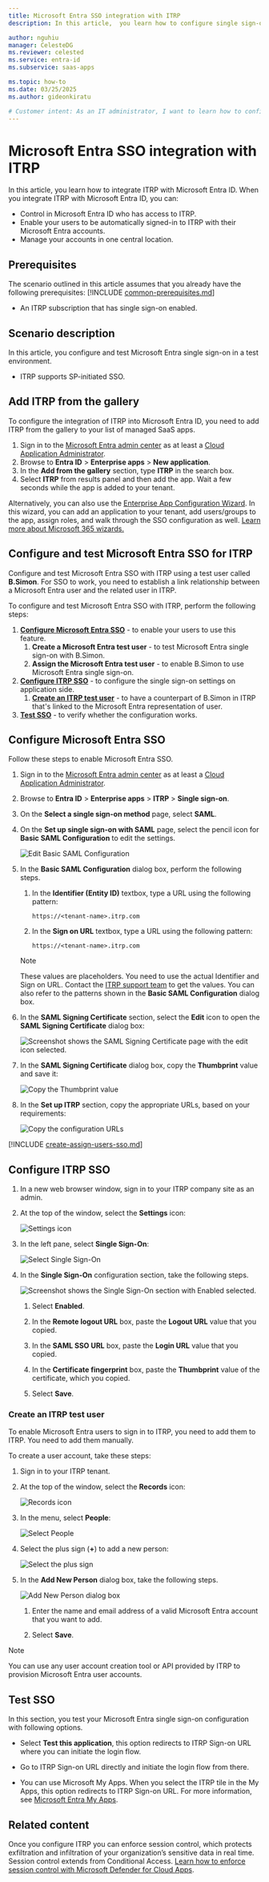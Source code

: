 ```yaml
---
title: Microsoft Entra SSO integration with ITRP
description: In this article,  you learn how to configure single sign-on between Microsoft Entra ID and ITRP.

author: nguhiu
manager: CelesteDG
ms.reviewer: celested
ms.service: entra-id
ms.subservice: saas-apps

ms.topic: how-to
ms.date: 03/25/2025
ms.author: gideonkiratu

# Customer intent: As an IT administrator, I want to learn how to configure single sign-on between Microsoft Entra ID and ITRP so that I can control who has access to ITRP, enable automatic sign-in with Microsoft Entra accounts, and manage my accounts in one central location.
---
```

# Microsoft Entra SSO integration with ITRP

In this article,  you learn how to integrate ITRP with Microsoft Entra ID. When you integrate ITRP with Microsoft Entra ID, you can:

* Control in Microsoft Entra ID who has access to ITRP.
* Enable your users to be automatically signed-in to ITRP with their Microsoft Entra accounts.
* Manage your accounts in one central location.

## Prerequisites
The scenario outlined in this article assumes that you already have the following prerequisites:
[!INCLUDE [common-prerequisites.md](~/identity/saas-apps/includes/common-prerequisites.md)]
* An ITRP subscription that has single sign-on enabled.

## Scenario description

In this article,  you configure and test Microsoft Entra single sign-on in a test environment.

* ITRP supports SP-initiated SSO.

## Add ITRP from the gallery

To configure the integration of ITRP into Microsoft Entra ID, you need to add ITRP from the gallery to your list of managed SaaS apps.

1. Sign in to the [Microsoft Entra admin center](https://entra.microsoft.com) as at least a [Cloud Application Administrator](~/identity/role-based-access-control/permissions-reference.md#cloud-application-administrator).
1. Browse to **Entra ID** > **Enterprise apps** > **New application**.
1. In the **Add from the gallery** section, type **ITRP** in the search box.
1. Select **ITRP** from results panel and then add the app. Wait a few seconds while the app is added to your tenant.

 Alternatively, you can also use the [Enterprise App Configuration Wizard](https://portal.office.com/AdminPortal/home?Q=Docs#/azureadappintegration). In this wizard, you can add an application to your tenant, add users/groups to the app, assign roles, and walk through the SSO configuration as well. [Learn more about Microsoft 365 wizards.](/microsoft-365/admin/misc/azure-ad-setup-guides)

<a name='configure-and-test-azure-ad-sso-for-itrp'></a>

## Configure and test Microsoft Entra SSO for ITRP

Configure and test Microsoft Entra SSO with ITRP using a test user called **B.Simon**. For SSO to work, you need to establish a link relationship between a Microsoft Entra user and the related user in ITRP.

To configure and test Microsoft Entra SSO with ITRP, perform the following steps:

1. **[Configure Microsoft Entra SSO](#configure-azure-ad-sso)** - to enable your users to use this feature.
    1. **Create a Microsoft Entra test user** - to test Microsoft Entra single sign-on with B.Simon.
    1. **Assign the Microsoft Entra test user** - to enable B.Simon to use Microsoft Entra single sign-on.
1. **[Configure ITRP SSO](#configure-itrp-sso)** - to configure the single sign-on settings on application side.
    1. **[Create an ITRP test user](#create-an-itrp-test-user)** - to have a counterpart of B.Simon in ITRP that's linked to the Microsoft Entra representation of user.
1. **[Test SSO](#test-sso)** - to verify whether the configuration works.

<a name='configure-azure-ad-sso'></a>

## Configure Microsoft Entra SSO

Follow these steps to enable Microsoft Entra SSO.

1. Sign in to the [Microsoft Entra admin center](https://entra.microsoft.com) as at least a [Cloud Application Administrator](~/identity/role-based-access-control/permissions-reference.md#cloud-application-administrator).
1. Browse to **Entra ID** > **Enterprise apps** > **ITRP** > **Single sign-on**.
1. On the **Select a single sign-on method** page, select **SAML**.
1. On the **Set up single sign-on with SAML** page, select the pencil icon for **Basic SAML Configuration** to edit the settings.

   ![Edit Basic SAML Configuration](common/edit-urls.png)

4. In the **Basic SAML Configuration** dialog box, perform the following steps.

    1. In the **Identifier (Entity ID)** textbox, type a URL using the following pattern:

       `https://<tenant-name>.itrp.com`

    1. In the **Sign on URL** textbox, type a URL using the following pattern:
    
       `https://<tenant-name>.itrp.com`   

	> [!NOTE]
	> These values are placeholders. You need to use the actual Identifier and Sign on URL. Contact the [ITRP support team](https://www.4me.com/support/) to get the values. You can also refer to the patterns shown in the **Basic SAML Configuration** dialog box.

5. In the **SAML Signing Certificate** section, select the **Edit** icon to open the **SAML Signing Certificate** dialog box:

	![Screenshot shows the SAML Signing Certificate page with the edit icon selected.](common/edit-certificate.png)

6. In the **SAML Signing Certificate** dialog box, copy the **Thumbprint** value and save it:

    ![Copy the Thumbprint value](common/copy-thumbprint.png)

7. In the **Set up ITRP** section, copy the appropriate URLs, based on your requirements:

	![Copy the configuration URLs](common/copy-configuration-urls.png)

<a name='create-an-azure-ad-test-user'></a>

[!INCLUDE [create-assign-users-sso.md](~/identity/saas-apps/includes/create-assign-users-sso.md)]

## Configure ITRP SSO

1. In a new web browser window, sign in to your ITRP company site as an admin.

1. At the top of the window, select the **Settings** icon:

    ![Settings icon](./media/itrp-tutorial/profile.png "Settings icon")

1. In the left pane, select **Single Sign-On**:

    ![Select Single Sign-On](./media/itrp-tutorial/setting.png "Select Single Sign-On")

1. In the **Single Sign-On** configuration section, take the following steps.

    ![Screenshot shows the Single Sign-On section with Enabled selected.](./media/itrp-tutorial/configuration.png "Single Sign-On section")

	1. Select **Enabled**.

	1. In the **Remote logout URL** box, paste the **Logout URL** value that you copied.

	1. In the **SAML SSO URL** box, paste the **Login URL** value that you copied.

	1. In the **Certificate fingerprint** box, paste the **Thumbprint** value of the certificate, which you copied.

    1. Select **Save**.

### Create an ITRP test user

To enable Microsoft Entra users to sign in to ITRP, you need to add them to ITRP. You need to add them manually.

To create a user account, take these steps:

1. Sign in to your ITRP tenant.

1. At the top of the window, select the **Records** icon:

    ![Records icon](./media/itrp-tutorial/account.png "Records icon")

1. In the menu, select **People**:

    ![Select People](./media/itrp-tutorial/user.png "Select People")

1. Select the plus sign (**+**) to add a new person:

    ![Select the plus sign](./media/itrp-tutorial/people.png "Select the plus sign")

1. In the **Add New Person** dialog box, take the following steps.

    ![Add New Person dialog box](./media/itrp-tutorial/details.png "Add New Person dialog box")

    1. Enter the name and email address of a valid Microsoft Entra account that you want to add.

    1. Select **Save**.

> [!NOTE]
> You can use any user account creation tool or API provided by ITRP to provision Microsoft Entra user accounts.

## Test SSO

In this section, you test your Microsoft Entra single sign-on configuration with following options. 

* Select **Test this application**, this option redirects to ITRP Sign-on URL where you can initiate the login flow. 

* Go to ITRP Sign-on URL directly and initiate the login flow from there.

* You can use Microsoft My Apps. When you select the ITRP tile in the My Apps, this option redirects to ITRP Sign-on URL. For more information, see [Microsoft Entra My Apps](/azure/active-directory/manage-apps/end-user-experiences#azure-ad-my-apps).

## Related content

Once you configure ITRP you can enforce session control, which protects exfiltration and infiltration of your organization’s sensitive data in real time. Session control extends from Conditional Access. [Learn how to enforce session control with Microsoft Defender for Cloud Apps](/cloud-app-security/proxy-deployment-aad).
